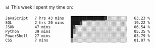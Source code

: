 📊 This week I spent my time on:
<!--START_SECTION:waka-->

```text
JavaScript   7 hrs 43 mins   ███████████████▓░░░░░░░░░   63.23 %
SQL          2 hrs 20 mins   ████▓░░░░░░░░░░░░░░░░░░░░   19.22 %
JSON         47 mins         █▓░░░░░░░░░░░░░░░░░░░░░░░   06.54 %
Python       39 mins         █▒░░░░░░░░░░░░░░░░░░░░░░░   05.35 %
PowerShell   27 mins         █░░░░░░░░░░░░░░░░░░░░░░░░   03.79 %
CSS          7 mins          ▒░░░░░░░░░░░░░░░░░░░░░░░░   01.07 %
```

<!--END_SECTION:waka-->

